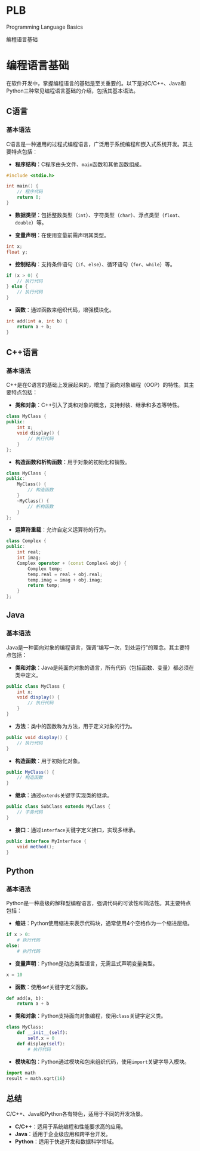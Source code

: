 # PLB
 Programming Language Basics

编程语言基础
# 编程语言基础

在软件开发中，掌握编程语言的基础是至关重要的。以下是对C/C++、Java和Python三种常见编程语言基础的介绍，包括其基本语法。

## C语言

### 基本语法

C语言是一种通用的过程式编程语言，广泛用于系统编程和嵌入式系统开发。其主要特点包括：

- **程序结构**：C程序由头文件、`main`函数和其他函数组成。

```c
#include <stdio.h>

int main() {
    // 程序代码
    return 0;
}
```

- **数据类型**：包括整数类型（`int`）、字符类型（`char`）、浮点类型（`float`、`double`）等。

- **变量声明**：在使用变量前需声明其类型。

```c
int x;
float y;
```

- **控制结构**：支持条件语句（`if`、`else`）、循环语句（`for`、`while`）等。

```c
if (x > 0) {
    // 执行代码
} else {
    // 执行代码
}
```

- **函数**：通过函数来组织代码，增强模块化。

```c
int add(int a, int b) {
    return a + b;
}
```

## C++语言

### 基本语法

C++是在C语言的基础上发展起来的，增加了面向对象编程（OOP）的特性。其主要特点包括：

- **类和对象**：C++引入了类和对象的概念，支持封装、继承和多态等特性。

```cpp
class MyClass {
public:
    int x;
    void display() {
        // 执行代码
    }
};
```

- **构造函数和析构函数**：用于对象的初始化和销毁。

```cpp
class MyClass {
public:
    MyClass() {
        // 构造函数
    }
    ~MyClass() {
        // 析构函数
    }
};
```

- **运算符重载**：允许自定义运算符的行为。

```cpp
class Complex {
public:
    int real;
    int imag;
    Complex operator + (const Complex& obj) {
        Complex temp;
        temp.real = real + obj.real;
        temp.imag = imag + obj.imag;
        return temp;
    }
};
```

## Java

### 基本语法

Java是一种面向对象的编程语言，强调“编写一次，到处运行”的理念。其主要特点包括：

- **类和对象**：Java是纯面向对象的语言，所有代码（包括函数、变量）都必须在类中定义。

```java
public class MyClass {
    int x;
    void display() {
        // 执行代码
    }
}
```

- **方法**：类中的函数称为方法，用于定义对象的行为。

```java
public void display() {
    // 执行代码
}
```

- **构造函数**：用于初始化对象。

```java
public MyClass() {
    // 构造函数
}
```

- **继承**：通过`extends`关键字实现类的继承。

```java
public class SubClass extends MyClass {
    // 子类代码
}
```

- **接口**：通过`interface`关键字定义接口，实现多继承。

```java
public interface MyInterface {
    void method();
}
```

## Python

### 基本语法

Python是一种高级的解释型编程语言，强调代码的可读性和简洁性。其主要特点包括：

- **缩进**：Python使用缩进来表示代码块，通常使用4个空格作为一个缩进层级。

```python
if x > 0:
    # 执行代码
else:
    # 执行代码
```

- **变量声明**：Python是动态类型语言，无需显式声明变量类型。

```python
x = 10
```

- **函数**：使用`def`关键字定义函数。

```python
def add(a, b):
    return a + b
```

- **类和对象**：Python支持面向对象编程，使用`class`关键字定义类。

```python
class MyClass:
    def __init__(self):
        self.x = 0
    def display(self):
        # 执行代码
```

- **模块和包**：Python通过模块和包来组织代码，使用`import`关键字导入模块。

```python
import math
result = math.sqrt(16)
```

## 总结

C/C++、Java和Python各有特色，适用于不同的开发场景。

- **C/C++**：适用于系统编程和性能要求高的应用。
- **Java**：适用于企业级应用和跨平台开发。
- **Python**：适用于快速开发和数据科学领域。